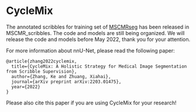 # CycleMix

The annotated scribbles for training set of [MSCMRseg](https://zmiclab.github.io/zxh/0/mscmrseg19/data.html) has been released in MSCMR_scribbles.
The code and models are still being organized. We will release the code and models before May 2022, thank you for your attention.

For more information about nnU-Net, please read the following paper:

```
@article{zhang2022cyclemix,
  title={CycleMix: A Holistic Strategy for Medical Image Segmentation from Scribble Supervision},
  author={Zhang, Ke and Zhuang, Xiahai},
  journal={arXiv preprint arXiv:2203.01475},
  year={2022}
}
```

Please also cite this paper if you are using CycleMix for your research!
